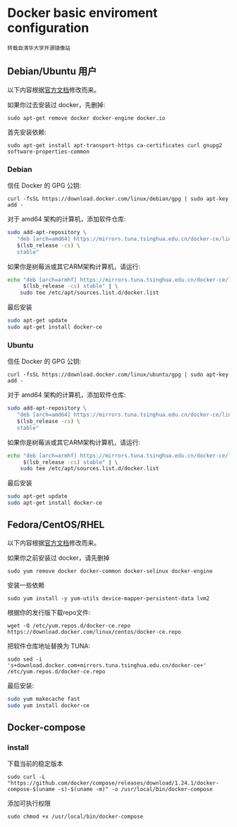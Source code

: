 # Docker basic enviroment configuration

    转载自清华大学开源镜像站

## Debian/Ubuntu 用户
以下内容根据[官方文档](https://docs.docker.com/engine/installation/linux/docker-ce/debian/)修改而来。

如果你过去安装过 docker，先删掉:

```sudo apt-get remove docker docker-engine docker.io```

首先安装依赖:

```sudo apt-get install apt-transport-https ca-certificates curl gnupg2 software-properties-common```

### Debian 

信任 Docker 的 GPG 公钥:

```curl -fsSL https://download.docker.com/linux/debian/gpg | sudo apt-key add -```

对于 amd64 架构的计算机，添加软件仓库:

```bash
sudo add-apt-repository \
   "deb [arch=amd64] https://mirrors.tuna.tsinghua.edu.cn/docker-ce/linux/debian \
   $(lsb_release -cs) \
   stable"
```

如果你是树莓派或其它ARM架构计算机，请运行:

```bash
echo "deb [arch=armhf] https://mirrors.tuna.tsinghua.edu.cn/docker-ce/linux/debian \
     $(lsb_release -cs) stable" | \
    sudo tee /etc/apt/sources.list.d/docker.list
```
最后安装

```bash
sudo apt-get update
sudo apt-get install docker-ce
```

### Ubuntu

信任 Docker 的 GPG 公钥:

```curl -fsSL https://download.docker.com/linux/ubuntu/gpg | sudo apt-key add -```

对于 amd64 架构的计算机，添加软件仓库:

```bash
sudo add-apt-repository \
   "deb [arch=amd64] https://mirrors.tuna.tsinghua.edu.cn/docker-ce/linux/ubuntu \
   $(lsb_release -cs) \
   stable"
```

如果你是树莓派或其它ARM架构计算机，请运行:

```bash
echo "deb [arch=armhf] https://mirrors.tuna.tsinghua.edu.cn/docker-ce/linux/ubuntu \
     $(lsb_release -cs) stable" | \
    sudo tee /etc/apt/sources.list.d/docker.list
```

最后安装

```bash
sudo apt-get update
sudo apt-get install docker-ce
```
## Fedora/CentOS/RHEL

以下内容根据[官方文档](https://docs.docker.com/engine/installation/linux/docker-ce/centos/)修改而来。

如果你之前安装过 docker，请先删掉

```sudo yum remove docker docker-common docker-selinux docker-engine```

安装一些依赖

```sudo yum install -y yum-utils device-mapper-persistent-data lvm2```

根据你的发行版下载repo文件:  

```wget -O /etc/yum.repos.d/docker-ce.repo https://download.docker.com/linux/centos/docker-ce.repo```

把软件仓库地址替换为 TUNA:

```sudo sed -i 's+download.docker.com+mirrors.tuna.tsinghua.edu.cn/docker-ce+' /etc/yum.repos.d/docker-ce.repo```

最后安装:
```bash
sudo yum makecache fast
sudo yum install docker-ce
```

## Docker-compose

### install 

下载当前的稳定版本

```sudo curl -L "https://github.com/docker/compose/releases/download/1.24.1/docker-compose-$(uname -s)-$(uname -m)" -o /usr/local/bin/docker-compose```

添加可执行权限

```sudo chmod +x /usr/local/bin/docker-compose```
